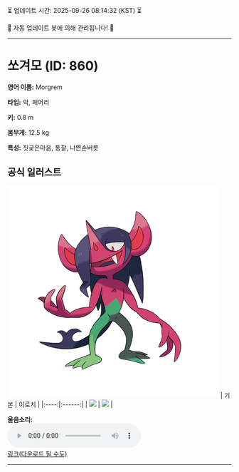 
⏳ 업데이트 시간: 2025-09-26 08:14:32 (KST) ⏳

🤖 자동 업데이트 봇에 의해 관리됩니다! 🤖

---

# 쏘겨모 (ID: 860)
**영어 이름:** Morgrem

**타입:** 악, 페어리

**키:** 0.8 m

**몸무게:** 12.5 kg

**특성:** 짓궂은마음, 통찰, 나쁜손버릇

## 공식 일러스트
![](https://raw.githubusercontent.com/PokeAPI/sprites/master/sprites/pokemon/other/official-artwork/860.png)
| 기본 | 이로치 |
|:----:|:------:|
| <img src="http://play.pokemonshowdown.com/sprites/ani/morgrem.gif" width="200"> | <img src="http://play.pokemonshowdown.com/sprites/ani-shiny/morgrem.gif" width="200"> |

**울음소리:**<br><audio controls src="https://raw.githubusercontent.com/PokeAPI/cries/main/cries/pokemon/latest/860.ogg"></audio><br> [링크(다운로드 될 수도)](https://raw.githubusercontent.com/PokeAPI/cries/main/cries/pokemon/latest/860.ogg)


---
